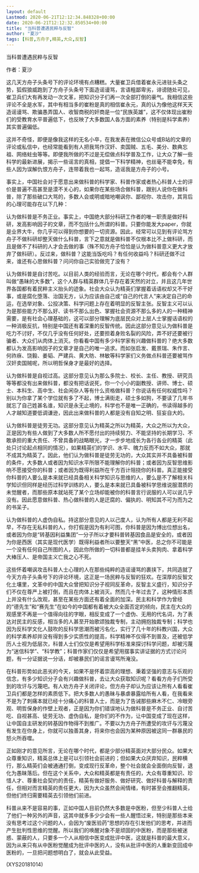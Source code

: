 ```yaml
---
layout: default
Lastmod: 2020-06-21T12:12:34.848328+00:00
date: 2020-06-21T12:12:32.850534+00:00
title: "当科普遭遇民粹与反智"
author: "夏沙"
tags: [科普,方舟子,精英,大众,反智]
---
```


当科普遭遇民粹与反智

作者：夏沙

这几天方舟子头条号下的评论环境有点糟糕。大量崔卫兵借着崔永元进驻头条之势，狐假狼威跑到了方舟子头条号下面造谣谩骂，言语粗鄙卑劣，诽谤随处可见，崔卫兵们大有再发动一次文革，把知识分子们再一次全部打倒的豪气。我相信这些评论不全是水军，其中有相当多的崔粉是真的相信崔永元，真的认为像他这样天天造谣谩骂、欺骗愚弄国人、收智商税的奸商是一位“民族英雄”，这不仅体现出崔粉们的受教育水平普遍低下，也反映了大多数国人各方面的素养（特别是科学素养）其实普遍偏低。

这并不奇怪，即便是像我这样的无名小卒，在我发表在微信公众号或B站的文章的评论或私信中，也经常能看到有人把我骂作汉奸、卖国贼、五毛、美分、数典忘祖、网络蛀虫等等。即便我所做的不过是无偿做点科学普及工作，让大众了解一些科学的最新进展，揭示一些谣言的真相，提倡一下科学精神，也丝毫不能幸免，有些人因为误解仇恨方舟子，连带着我也一起骂，造谣我是方舟子的小号。

事实上，中国社会对于愿意出来做科普的科学家、科普作家或者热心科普人士的评价是普遍不高甚至是漠不关心的，如果你在某些场合做科普，跟别人说你在做科普，除了那些破口大骂的，多数人会或明或暗地嘲讽你、鄙视你、攻击你，其背后的心理可能存在以下几种：

认为做科普是不务正业。事实上，中国绝大部分科研工作者的唯一职责是做好科研，发高影响因子的文章，而不包括什么所谓的科普。只要你能发大paper，你就是业界大牛，你几乎可以得到你想要的一切资源。因此，经常可以见到有评论骂方舟子不做科研却整天做什么科普，言下之意就是做科普不仅根本比不上做科研，而且是做不了科研的人才会去做的事（殊不知方舟子恰恰是认为做科普意义更大才放弃了做科研）。反过来，做科普？这能当饭吃吗？有任何收益吗？科研还做不过来，谁还有心思做科普？问问你自己实验做完了没有？

认为做科普是自讨苦吃。以目前人类的经验而言，无论在哪个时代，都会有个人群叫做“愚昧的大多数”，这个人群与精英群体几乎存在着天然的对立，并且这几年世界各国都有着民粹主义抬头的迹象。社会大众认为精英们掌握着话语权却又不干好事，或是腐化堕落、治国无方，认为应该由自己或“自己的代言人”来决定自己的命运，在选举对象、公投决策、科学问题上存在着明显的反智主张。反智主义可以认为是那些能力不那么好、读书不那么出色、掌握社会资源不那么多的人的一种精神需要，是有社会心理基础的，这可以部分理解为底层民众对上层人士掌握话语权的一种消极反抗，特别是中国还有着深重的反智传统。因此这部分意见认为做科普是吃力不讨好，不仅几乎没有任何好处，还要担着身败名裂的风险，弄不好还要被行骗者、大众们从肉体上消灭。你看看中国有多少科学家有兴趣做科普的？绝大多数都认为发高影响因子的文章才是自己的唯一追求。而如张启发、戴景瑞、朱作言、何祚庥、饶毅、姜韬、严建兵、黄大昉、林敏等科学家们义务做点科普还要被骂作汉奸卖国贼呢，所以明哲保身才是最好的选择。

认为做科普是自视过高。这部分意见认为那么多院士、校长、主任、教授、研究员等等都没有出来做科普，都没有把话说死，你一个小小的副教授、讲师、博士、硕士、本科生、高中生、社会闲杂人等有什么资格做科普？你说话有任何权威性吗？别以为你拿了某个学位就有多了不起，博士满街走，硕士多如狗，不要读了几年书就忘了自己姓甚名谁，知识是永无止境的，科学也不是唯一正确的，书读得越多的人才越知道要低调谦逊，因此出来做科普的人都是没有自知之明、狂妄自大的。

认为做科普是徒劳无功。这部分意见认为精英之所以为精英，大众之所以为大众，正是因为有些人做到了大多数人所不愿付出的持续努力、不能坚持的长期学习、不敢承担的重大责任、不曾具备的战略眼光，才一步步地成长为各行各业的精英（此处只讨论起点相同的情况），如果精英们的学识、水平、魄力反而不如大众，那就不成其为精英了。因此，他们认为做科普是徒劳无功的，大众其实并不具备被科普的条件，大多数人或者因为知识水平所限不能理解你的科普；或者因为反智思维影响不愿接受你的科普；或者因为既得利益所在千方百计阻挠你的科普。真正能接受你科普的人要么是本来就已经具备相关科学知识与思维的人，要么是不了解相关科学知识但同样是经历过科学训练的人，要么是本来就已具备被科学思维说服潜质的未觉醒者，而那些原本就站死了某个立场却能被你的科普言行说服的人可以说几乎没有。因此愿意做科普、热心做科普的人是迂腐的、偏执的、明知其不可为而为之的书呆子。

认为做科普的人虚伪自私。持这部分意见的人以己度人，认为所有人都是无利不起早，不存在无私科普的人，你打假是因为有利可图，你科普是因为博出位想出名，或者因为你是“转基因利益集团”一分子所以才要科普转基因食品是安全的，或者因为你是西医（其实是现代医学）既得利益者所以要整天“黑”中医，总之你不可能是一个没有任何自己所图的人，因此你所做的一切科普都是挂羊头卖狗肉、拿着科学大棒压人、是帝国主义亡我之心不死。

这些怀着嘲讽攻击科普人士心理的人在那些纯粹的造谣谩骂的裹挟下，共同造就了今天方舟子头条号下的评论环境，这正是一场民粹与反智的狂欢。在深厚的反智文化土壤里，文革中的中国大众曾把知识分子视同反革命，反智主义盛行，知识分子们不仅在尊严上被打倒，而且在肉体上被消灭。然而几十年过去了，这种情形本质上并没有什么改观，甚至在某些方面还有着全面的加深。民主和科学作为曾经的“德先生”和“赛先生”在如今的中国都有着被大众全面否定的倾向，民主在大众的观感里不再是一个值得向往的字眼，相反变成了一个虚伪、无用的代名词，为了表达对民主的反感，相当多的人甚至开始歌颂独裁专制，主动拥抱独裁专制；科学也因为反科学文化人鼓吹的反科学思潮而被污名化，实行了几十年的科教兴国，大众的科学素养却并没有得到多少实质性的提高，科学精神不仅得不到普及，还被低学历人士视为低层次，科普人士们仅仅是希望用科学标准来探讨科学问题，却被污蔑为“迷信科学”、“科学教”；科普作家们仅仅是希望用摆事实讲证据的方式讨论问题，有一分证据说一分话，却被暴民们的谣言谩骂所淹没。

在科普形势如此恶劣的今天，如果不是怀着崇高的理想、秉着坚强的意志与乐观的信念，有多少知识分子会有兴趣做科普，去让大众获取知识呢？看看方舟子们所受到的攻讦与污蔑吧。有人劝方舟子关闭评论，但方舟子却认为应该让所有人看看崔卫兵们都是怎样的素质低下。把大多数人的愚昧与暴虐暴露给所有人看，在我看来不是为了刺痛本就已经十分痛心的科普人士，而是为了告诫那些麻木不仁、冷眼旁观、明哲保身的作壁上观者，正是因为你们错误地认为做科普是不务正业、自讨苦吃、自视甚高、徒劳无功、虚伪自私，是你们的不作为，让中国变成了现在这样，让中国自主研发的转基因作物得不到推广。不要以为方舟子所遭受的攻讦与污蔑没有发生在你身上，你就可以独善其身，将来你也会因为某种原因被这同一群暴民的怒火所吞噬。

正如刚才的意见所言，无论在哪个时代，都是少部分精英面对大部分民众。如果大众尊重知识，精英总体上是可以引领社会前进的；但如果大众厌弃知识，民粹横行，那么精英们会被通通打倒，变成现行反革命，整个社会就会全面倒向反智，退化为愚昧落后。但在这个关系中，大众和精英都是有责任的，大众有尊重知识、珍惜人才、尊重社会契约的责任，精英有做好服务、做好研究、做好科普与解释的责任，但相对而言精英的责任更大，因为大众虽然会闹情绪，有时甚至会推翻精英，但他们终归需要精英去引领他们前进。

科普从来不是容易的事，正如中国人目前仍然大多数是中医粉，但至少科普人士给了他们一种另外的声音，这其中就多多少少会有一些人醒悟过来，特别是那些本来没有思考过这个问题的人，会因为“废医验药”思想的存在引发他们的思考，并进而产生批判性思维的觉醒。所以我们的唤醒对象不是顽固的中医粉，而是那些被迷惑、蒙蔽的人，只要多一个人从相信中医变成批评中医，这就是科普的最大意义，因为从来只有从中医粉觉醒成为批评中医的人，没有从批评中医的人重新变回成中医粉的，一旦把问题想明白了，就会从此受益。

(XYS20181014)

